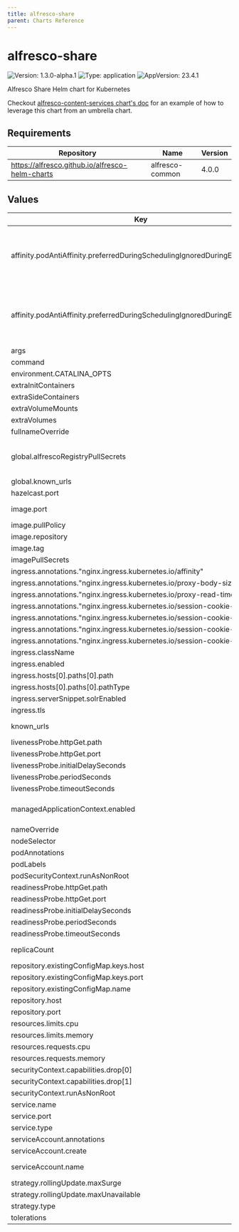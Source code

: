```yaml
---
title: alfresco-share
parent: Charts Reference
---
```


# alfresco-share

![Version: 1.3.0-alpha.1](https://img.shields.io/badge/Version-1.3.0--alpha.1-informational?style=flat-square) ![Type: application](https://img.shields.io/badge/Type-application-informational?style=flat-square) ![AppVersion: 23.4.1](https://img.shields.io/badge/AppVersion-23.4.1-informational?style=flat-square)

Alfresco Share Helm chart for Kubernetes

Checkout [alfresco-content-services chart's doc](https://github.com/Alfresco/acs-deployment/blob/master/docs/helm/README.md) for an example of how to leverage this chart from an umbrella chart.

## Requirements

| Repository | Name | Version |
|------------|------|---------|
| https://alfresco.github.io/alfresco-helm-charts | alfresco-common | 4.0.0 |

## Values

| Key | Type | Default | Description |
|-----|------|---------|-------------|
| affinity.podAntiAffinity.preferredDuringSchedulingIgnoredDuringExecution[0] | object | `{"podAffinityTerm":{"labelSelector":{"matchExpressions":[{"key":"app.kubernetes.io/name","operator":"In","values":["{{ template \"alfresco-share.name\" $ }}"]},{"key":"app.kubernetes.io/instance","operator":"In","values":["{{ $.Release.Name }}"]},{"key":"app.kubernetes.io/component","operator":"In","values":["{{ $.Chart.Name }}"]}]},"topologyKey":"topology.kubernetes.io/zone"},"weight":10}` | Prefer to schedule pods in different zones |
| affinity.podAntiAffinity.preferredDuringSchedulingIgnoredDuringExecution[1] | object | `{"podAffinityTerm":{"labelSelector":{"matchExpressions":[{"key":"app.kubernetes.io/name","operator":"In","values":["{{ template \"alfresco-share.name\" $ }}"]},{"key":"app.kubernetes.io/instance","operator":"In","values":["{{ $.Release.Name }}"]},{"key":"app.kubernetes.io/component","operator":"In","values":["{{ $.Chart.Name }}"]}]},"topologyKey":"kubernetes.io/hostname"},"weight":5}` | Prefer to schedule pods on different nodes |
| args | list | `[]` |  |
| command | list | `[]` |  |
| environment.CATALINA_OPTS | string | `"-XX:MinRAMPercentage=50 -XX:MaxRAMPercentage=80"` |  |
| extraInitContainers | list | `[]` |  |
| extraSideContainers | list | `[]` |  |
| extraVolumeMounts | list | `[]` |  |
| extraVolumes | list | `[]` |  |
| fullnameOverride | string | `""` | Define a fully static name |
| global.alfrescoRegistryPullSecrets | string | `"quay-registry-secret"` | If a private image registry a secret can be defined and passed to kubernetes, see: https://github.com/Alfresco/acs-deployment/blob/a924ad6670911f64f1bba680682d266dd4ea27fb/docs/helm/eks-deployment.md#docker-registry-secret |
| global.known_urls | string | `nil` | a fallback for .Values.known_urls that can be shared between charts |
| hazelcast.port | int | `5701` | Port used to expose the Hazelcast service when replicaCount > 1 |
| image.port | int | `8080` | Internal port where the pod is listening. Should only be changed is you use a custom image which uses a different port. |
| image.pullPolicy | string | `"IfNotPresent"` |  |
| image.repository | string | `"quay.io/alfresco/alfresco-share"` |  |
| image.tag | string | `"23.4.1"` |  |
| imagePullSecrets | list | `[]` |  |
| ingress.annotations."nginx.ingress.kubernetes.io/affinity" | string | `"cookie"` |  |
| ingress.annotations."nginx.ingress.kubernetes.io/proxy-body-size" | string | `"5g"` | Files uploads are limited to 5GB |
| ingress.annotations."nginx.ingress.kubernetes.io/proxy-read-timeout" | string | `"20m"` | Files uploads will timeout if longer than 20 minutes |
| ingress.annotations."nginx.ingress.kubernetes.io/session-cookie-expires" | string | `"604800"` |  |
| ingress.annotations."nginx.ingress.kubernetes.io/session-cookie-max-age" | string | `"604800"` |  |
| ingress.annotations."nginx.ingress.kubernetes.io/session-cookie-name" | string | `"alfrescoShare"` |  |
| ingress.annotations."nginx.ingress.kubernetes.io/session-cookie-path" | string | `"/share"` |  |
| ingress.className | string | `"nginx"` |  |
| ingress.enabled | bool | `true` |  |
| ingress.hosts[0].paths[0].path | string | `"/share"` |  |
| ingress.hosts[0].paths[0].pathType | string | `"ImplementationSpecific"` |  |
| ingress.serverSnippet.solrEnabled | bool | `false` |  |
| ingress.tls | list | `[]` |  |
| known_urls | string | `nil` | Provide the list of URL considered allowed to access Share resources (used for CSRF protection). The value be either a list of strings or a single string separated by spaces. |
| livenessProbe.httpGet.path | string | `"/share"` |  |
| livenessProbe.httpGet.port | string | `"http"` |  |
| livenessProbe.initialDelaySeconds | int | `15` |  |
| livenessProbe.periodSeconds | int | `20` |  |
| livenessProbe.timeoutSeconds | int | `5` |  |
| managedApplicationContext.enabled | bool | `true` | Automatically inject a custom application context file which for now only enables hazelcast clustering when more than one replica is configured. Should be disabled when providing a custom application context file. |
| nameOverride | string | `""` | Define a partially static name |
| nodeSelector | object | `{}` |  |
| podAnnotations | object | `{}` |  |
| podLabels | object | `{}` |  |
| podSecurityContext.runAsNonRoot | bool | `true` |  |
| readinessProbe.httpGet.path | string | `"/share"` |  |
| readinessProbe.httpGet.port | string | `"http"` |  |
| readinessProbe.initialDelaySeconds | int | `15` |  |
| readinessProbe.periodSeconds | int | `30` |  |
| readinessProbe.timeoutSeconds | int | `5` |  |
| replicaCount | int | `1` | Define the number of replicas to run. Multiple replicas are only supported on Share 23.1.1 and later |
| repository.existingConfigMap.keys.host | string | `"REPO_HOST"` | name of the key in the configMap where to find the repository service host |
| repository.existingConfigMap.keys.port | string | `"REPO_PORT"` | name of the key in the configMap where to find the repository service port |
| repository.existingConfigMap.name | string | `nil` | a pre-existing configmap which provides expected configuration for Share |
| repository.host | string | `"localhost"` | repository hostname/servicename |
| repository.port | int | `8080` | repository port where service is exposed |
| resources.limits.cpu | string | `"4"` |  |
| resources.limits.memory | string | `"2000Mi"` |  |
| resources.requests.cpu | string | `"250m"` |  |
| resources.requests.memory | string | `"512Mi"` |  |
| securityContext.capabilities.drop[0] | string | `"NET_RAW"` |  |
| securityContext.capabilities.drop[1] | string | `"ALL"` |  |
| securityContext.runAsNonRoot | bool | `false` |  |
| service.name | string | `"share"` |  |
| service.port | int | `80` |  |
| service.type | string | `"ClusterIP"` |  |
| serviceAccount.annotations | object | `{}` | Annotations to add to the service account |
| serviceAccount.create | bool | `true` | Specifies whether a service account should be created |
| serviceAccount.name | string | `"share-sa"` | The name of the service account to use. If not set and create is true, a name is generated using the fullname template |
| strategy.rollingUpdate.maxSurge | int | `1` |  |
| strategy.rollingUpdate.maxUnavailable | int | `0` |  |
| strategy.type | string | `"RollingUpdate"` |  |
| tolerations | list | `[]` |  |
